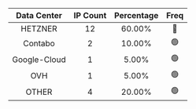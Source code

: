 | Data Center | IP Count | Percentage | Freq |
|:------------:|:--------:|:-----------:|:-----:|
| HETZNER | 12 | 60.00% | 🔴 |
| Contabo | 2 | 10.00% | 🟢 |
| Google-Cloud | 1 | 5.00% | 🟢 |
| OVH | 1 | 5.00% | 🟢 |
| OTHER | 4 | 20.00% | 🟢 |
